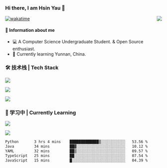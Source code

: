 ### Hi there, I am Hsin Yau 👋 
[![wakatime](https://wakatime.com/badge/user/893c8e97-1b52-4df0-9ce6-6d44e435d752.svg)](https://wakatime.com/@893c8e97-1b52-4df0-9ce6-6d44e435d752)
<img src="https://github-readme-stats.mrdulin.vercel.app/api?username=Hsinyau&count_private=true&show_icons=true&hide_border=true&icon_color=586069&title_color=0366d6" align="right">

#### 🎯 Information about me
- 💻 A Computer Science Undergraduate Student. & Open Source enthusiast.
- 🌱 Currently learning Yunnan, China.

### 🛠 技术栈 | Tech Stack
![](https://skillicons.dev/icons?i=html,css,js,ts,sass,jquery,bootstrap,vue&theme=light) 

![](https://skillicons.dev/icons?i=vite,nuxtjs,webpack,tailwindcss,windicss,nodejs,express,markdown&theme=light)

![](https://skillicons.dev/icons?i=mysql,mongodb,git,pug,vscode,idea,ps,figma&theme=light)

### 📖 学习中 | Currently Learning

![](https://skillicons.dev/icons?i=react,nextjs,svelte,nestjs,nginx,docker,rollupjs&theme=light)

<img src="https://github-readme-stats.vercel.app/api/top-langs?username=Hsinyau&show_icons=true&locale=en&layout=compact&hide=html&langs_count=10" />

<!--START_SECTION:waka-->

```txt
Python       3 hrs 4 mins    █████████████▒░░░░░░░░░░░   53.56 %
Java         34 mins         ██▓░░░░░░░░░░░░░░░░░░░░░░   10.12 %
YAML         32 mins         ██▒░░░░░░░░░░░░░░░░░░░░░░   09.57 %
TypeScript   25 mins         ██░░░░░░░░░░░░░░░░░░░░░░░   07.54 %
JavaScript   15 mins         █░░░░░░░░░░░░░░░░░░░░░░░░   04.39 %
```

<!--END_SECTION:waka-->
